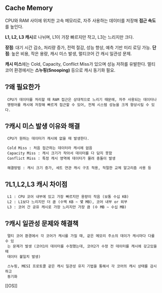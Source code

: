 ## Cache Memory


CPU와 RAM 사이에 위치한 고속 메모리로, 자주 사용하는 데이터를 저장해 **접근 속도**를 높인다.

**L1, L2, L3 캐시**로 나뉘며, L1이 가장 빠르지만 작고, L3는 느리지만 크다.

**장점**: 대기 시간 감소, 처리량 증가, 전력 절감, 성능 향상, 예측 기반 미리 로딩 가능.
**단점**: 높은 비용, 작은 용량, 캐시 미스 발생, 멀티코어 간 캐시 일관성 문제.

**캐시 미스**에는 Cold, Capacity, Conflict Miss가 있으며 성능 저하를 유발한다.
멀티코어 환경에서는 **스누핑(Snooping)** 등으로 캐시 동기화 필요.

## ❔**왜** **필요한가**

	 CPU가 데이터를 처리할 때 RAM 접근은 상대적으로 느리기 때문에, 자주 사용되는 데이터나
	 명령어를 캐시에 저장해 빠르게 접근할 수 있어, 전체 시스템 성능을 크게 향상시킬 수 있다.

## ❔**캐시 미스 발생 이유와 해결**

	 CPU가 원하는 데이터가 캐시에 없을 때 발생한다.
	 
	 Cold Miss : 처음 접근하는 데이터라 캐시에 없음
	 Capacity Miss : 캐시 크기가 작아서 데이터를 다 담지 못함
	 Conflict Miss : 특정 캐시 영역에 데이터가 몰려 충돌이 발생
	 
	 해결방법 : 캐시 크기 증가, 세트 연관 캐시 구조 적용, 적절한 교체 알고리즘 사용 등


## ❔**L1,L2,L3 캐시 차이점**

	 L1 : CPU 코어 내부에 있고 가장 빠르지만 용량이 작음 (보통 수십 KB)
	 L2 : L1보다 느리지만 더 큼 (수백 KB ~ 몇 MB), 코어 내부 or 외부
	 L3 : 코어 간 공유 캐시로 가장 느리지만 가장 큼 (수 MB ~ 수십 MB)

## ❔**캐시 일관성 문제와 해결책**

	 멀티 코어 환경에서 각 코어가 캐시를 가질 때, 같은 메모리 주소의 데이가 캐시마다 다를 수 있
	 는 문제가 발생 (코어1이 데이터를 수정했는데, 코어2가 수정 전 데이터를 캐시에 갖고있을 때
	 데이터 불일치 발생)
	 
	 스누핑, MESI 프로토콜 같은 캐시 일관성 유지 기법을 통해서 각 코어의 캐시 상태를 감시하고
	 동기화



[[OS]]


